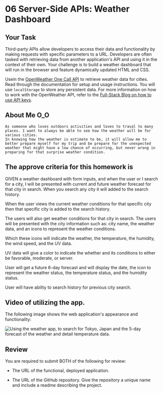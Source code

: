 # 06 Server-Side APIs: Weather Dashboard

## Your Task

Third-party APIs allow developers to access their data and functionality by making requests with specific parameters to a URL. Developers are often tasked with retrieving data from another application's API and using it in the context of their own. Your challenge is to build a weather dashboard that will run in the browser and feature dynamically updated HTML and CSS.

Usein the [OpenWeather One Call API](https://openweathermap.org/api/one-call-api) to retrieve weather data for cities. Read through the documentation for setup and usage instructions. You will use `localStorage` to store any persistent data. For more information on how to work with the OpenWeather API, refer to the [Full-Stack Blog on how to use API keys](https://coding-boot-camp.github.io/full-stack/apis/how-to-use-api-keys).

## About Me O_O

```
As someone who loves outdoors activities and loves to traval to many places. I want to always be able to see how the weather will be for various cities.
In knowing how the weather is estimate to be, it will allow me to better prepare myself for my trip and be prepare for the unexpected weather that might have a low chance of occurring, but never wrong in preparing for that surprise weather condition.
```

## The approve criteria for this homework is

<p> 
GIVEN a weather dashboard with form inputs, and when the user or I search for a city, I will be  presented with current and future weather forecast for that city in search. When you search any city it will added to the search history.

When the user views the current weather conditions for that specific city 
then that specific city is added to the search history.

The users will also get weather conditions for that city in search.
The users will be presented with the city information such as: city name, the weather data, and an icons to represent the weather conditions.

Which these icons will indicate the weather, the temperature, the humidity, the wind speed, and the UV data.

UV data will give a color to indicate the whether and its conditions to either be favorable, moderate, or server.

User will get a future 6-day forecast and will display the date, the icon to represent the weather status, the temperature status, and the humidity status.

User will have ability to search history for previous city search.

</p>

## Video of utilizing the app.

The following image shows the web application's appearance and functionality:

![Using the weather app, to search for Tokyo, Japan and the 5-day forecast of the weather and detail temperature data.](./Assets/weather.JPG)



## Review

You are required to submit BOTH of the following for review:

* The URL of the functional, deployed application.

* The URL of the GitHub repository. Give the repository a unique name and include a readme describing the project.
